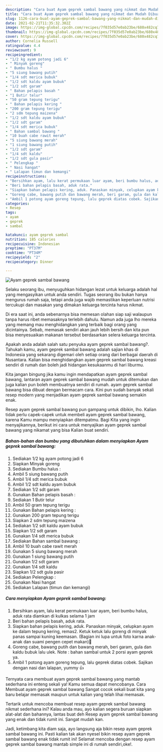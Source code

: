 ```yaml
---
description: "Cara buat Ayam geprek sambal bawang yang nikmat dan Mudah Dibuat"
title: "Cara buat Ayam geprek sambal bawang yang nikmat dan Mudah Dibuat"
slug: 1126-cara-buat-ayam-geprek-sambal-bawang-yang-nikmat-dan-mudah-dibuat
date: 2021-02-21T11:35:32.302Z
image: https://img-global.cpcdn.com/recipes/7f035d57e0ab23be/680x482cq70/ayam-geprek-sambal-bawang-foto-resep-utama.jpg
thumbnail: https://img-global.cpcdn.com/recipes/7f035d57e0ab23be/680x482cq70/ayam-geprek-sambal-bawang-foto-resep-utama.jpg
cover: https://img-global.cpcdn.com/recipes/7f035d57e0ab23be/680x482cq70/ayam-geprek-sambal-bawang-foto-resep-utama.jpg
author: Cornelia Russell
ratingvalue: 4.4
reviewcount: 9
recipeingredient:
- "1/2 kg ayam potong jadi 6"
- " Minyak goreng"
- " Bumbu halus "
- "5 siung bawang putih"
- "1/4 sdt merica bubuk"
- "1/2 sdt kaldu ayam bubuk"
- "1/2 sdt garam"
- " Bahan pelapis basah "
- "1 Butir telur"
- "50 gram tepung terigu"
- " Bahan pelapis kering "
- "200 gram tepung terigu"
- "2 sdm tepung maizena"
- "1/2 sdt kaldu ayam bubuk"
- "1/2 sdt garam"
- "1/4 sdt merica bubuk"
- " Bahan sambal bawang "
- "10 buah cabe rawit merah"
- "5 siung bawang merah"
- "1 siung bawang putih"
- "1/2 sdt garam"
- "1/4 sdt kaldu"
- "1/2 sdt gula pasir"
- " Pelengkap "
- " Nasi hangat"
- " Lalapan timun dan kemangi"
recipeinstructions:
- "Bersihkan ayam, lalu kerat permukaan luar ayam, beri bumbu halus, aduk rata diamkan di kulkas selama 1 jam"
- "Beri bahan pelapis basah, aduk rata."
- "Siapkan bahan pelapis kering, aduk. Panaskan minyak, celupkan ayam ke dalam tepung kering, remas2. Ketuk ketuk lalu goreng di minyak panas sampai kuning keemasan. (Bagian ini lupa untuk foto karna anak-anak dan suami pengen cepet makan)🤭"
- "Goreng cabe, bawang putih dan bawang merah, beri garam, gula dan kaldu bubuk lalu ulek. Note : bahan sambal untuk 2 porsi ayam geprek ya."
- "Ambil 1 potong ayam goreng tepung, lalu geprek diatas cobek. Sajikan dengan nasi dan lalapan, yummy 👍"
categories:
- Resep
tags:
- ayam
- geprek
- sambal

katakunci: ayam geprek sambal 
nutrition: 185 calories
recipecuisine: Indonesian
preptime: "PT37M"
cooktime: "PT34M"
recipeyield: "2"
recipecategory: Dinner

---
```



![Ayam geprek sambal bawang](https://img-global.cpcdn.com/recipes/7f035d57e0ab23be/680x482cq70/ayam-geprek-sambal-bawang-foto-resep-utama.jpg)

Selaku seorang ibu, menyuguhkan hidangan lezat untuk keluarga adalah hal yang mengasyikan untuk anda sendiri. Tugas seorang ibu bukan hanya mengurus rumah saja, tetapi anda juga wajib memastikan keperluan nutrisi tercukupi dan masakan yang dimakan keluarga tercinta harus nikmat.

Di era  saat ini, anda sebenarnya bisa memesan olahan siap saji walaupun tanpa harus ribet memasaknya terlebih dahulu. Namun ada juga lho mereka yang memang mau menghidangkan yang terbaik bagi orang yang dicintainya. Sebab, memasak sendiri akan jauh lebih bersih dan kita pun bisa menyesuaikan makanan tersebut berdasarkan selera keluarga tercinta. 



Apakah anda adalah salah satu penyuka ayam geprek sambal bawang?. Tahukah kamu, ayam geprek sambal bawang adalah sajian khas di Indonesia yang sekarang digemari oleh setiap orang dari berbagai daerah di Nusantara. Kalian bisa menghidangkan ayam geprek sambal bawang kreasi sendiri di rumah dan boleh jadi hidangan kesukaanmu di hari liburmu.

Kita jangan bingung jika kamu ingin mendapatkan ayam geprek sambal bawang, lantaran ayam geprek sambal bawang mudah untuk ditemukan dan juga kalian pun boleh membuatnya sendiri di rumah. ayam geprek sambal bawang bisa dibuat dengan bermacam cara. Kini pun sudah banyak sekali resep modern yang menjadikan ayam geprek sambal bawang semakin enak.

Resep ayam geprek sambal bawang pun gampang untuk dibikin, lho. Kalian tidak perlu capek-capek untuk membeli ayam geprek sambal bawang, karena Kamu mampu menyiapkan ditempatmu. Bagi Kita yang ingin menyajikannya, berikut ini cara untuk menyajikan ayam geprek sambal bawang yang nikamat yang bisa Kalian buat sendiri.

<!--inarticleads1-->

##### Bahan-bahan dan bumbu yang dibutuhkan dalam menyiapkan Ayam geprek sambal bawang:

1. Sediakan 1/2 kg ayam potong jadi 6
1. Siapkan  Minyak goreng
1. Sediakan  Bumbu halus :
1. Ambil 5 siung bawang putih
1. Ambil 1/4 sdt merica bubuk
1. Ambil 1/2 sdt kaldu ayam bubuk
1. Sediakan 1/2 sdt garam
1. Gunakan  Bahan pelapis basah :
1. Sediakan 1 Butir telur
1. Ambil 50 gram tepung terigu
1. Gunakan  Bahan pelapis kering :
1. Gunakan 200 gram tepung terigu
1. Siapkan 2 sdm tepung maizena
1. Sediakan 1/2 sdt kaldu ayam bubuk
1. Siapkan 1/2 sdt garam
1. Gunakan 1/4 sdt merica bubuk
1. Sediakan  Bahan sambal bawang :
1. Ambil 10 buah cabe rawit merah
1. Gunakan 5 siung bawang merah
1. Gunakan 1 siung bawang putih
1. Gunakan 1/2 sdt garam
1. Gunakan 1/4 sdt kaldu
1. Siapkan 1/2 sdt gula pasir
1. Sediakan  Pelengkap :
1. Gunakan  Nasi hangat
1. Sediakan  Lalapan (timun dan kemangi)




<!--inarticleads2-->

##### Cara menyiapkan Ayam geprek sambal bawang:

1. Bersihkan ayam, lalu kerat permukaan luar ayam, beri bumbu halus, aduk rata diamkan di kulkas selama 1 jam
1. Beri bahan pelapis basah, aduk rata.
1. Siapkan bahan pelapis kering, aduk. Panaskan minyak, celupkan ayam ke dalam tepung kering, remas2. Ketuk ketuk lalu goreng di minyak panas sampai kuning keemasan. (Bagian ini lupa untuk foto karna anak-anak dan suami pengen cepet makan)🤭
1. Goreng cabe, bawang putih dan bawang merah, beri garam, gula dan kaldu bubuk lalu ulek. Note : bahan sambal untuk 2 porsi ayam geprek ya.
1. Ambil 1 potong ayam goreng tepung, lalu geprek diatas cobek. Sajikan dengan nasi dan lalapan, yummy 👍




Ternyata cara membuat ayam geprek sambal bawang yang mantab sederhana ini enteng sekali ya! Kamu semua dapat mencobanya. Cara Membuat ayam geprek sambal bawang Sangat cocok sekali buat kita yang baru belajar memasak maupun untuk kalian yang telah lihai memasak.

Tertarik untuk mencoba membuat resep ayam geprek sambal bawang nikmat sederhana ini? Kalau anda mau, ayo kalian segera buruan siapkan alat-alat dan bahannya, lantas buat deh Resep ayam geprek sambal bawang yang enak dan tidak rumit ini. Sangat mudah kan. 

Jadi, ketimbang kita diam saja, ayo langsung aja bikin resep ayam geprek sambal bawang ini. Pasti kalian tak akan nyesel bikin resep ayam geprek sambal bawang enak tidak rumit ini! Selamat mencoba dengan resep ayam geprek sambal bawang mantab simple ini di rumah sendiri,oke!.

